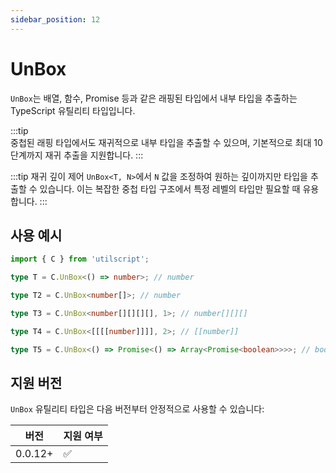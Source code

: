 ```yaml
---
sidebar_position: 12
---
```


# UnBox

`UnBox`는 배열, 함수, Promise 등과 같은 래핑된 타입에서 내부 타입을 추출하는 TypeScript 유틸리티 타입입니다.

:::tip  
중첩된 래핑 타입에서도 재귀적으로 내부 타입을 추출할 수 있으며, 기본적으로 최대 10단계까지 재귀 추출을 지원합니다.
:::

:::tip 재귀 깊이 제어
`UnBox<T, N>`에서 `N` 값을 조정하여 원하는 깊이까지만 타입을 추출할 수 있습니다. 이는 복잡한 중첩 타입 구조에서 특정 레벨의 타입만 필요할 때 유용합니다.
:::

## 사용 예시

```ts
import { C } from 'utilscript';

type T = C.UnBox<() => number>; // number

type T2 = C.UnBox<number[]>; // number

type T3 = C.UnBox<number[][][][], 1>; // number[][][]

type T4 = C.UnBox<[[[[number]]]], 2>; // [[number]]

type T5 = C.UnBox<() => Promise<() => Array<Promise<boolean>>>>; // boolean
```

## 지원 버전

`UnBox` 유틸리티 타입은 다음 버전부터 안정적으로 사용할 수 있습니다:

| 버전    | 지원 여부 |
| ------- | --------- |
| 0.0.12+ | ✅        |
